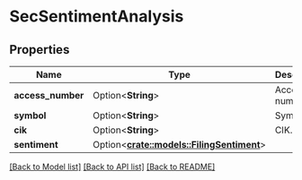 # SecSentimentAnalysis

## Properties

Name | Type | Description | Notes
------------ | ------------- | ------------- | -------------
**access_number** | Option<**String**> | Access number. | [optional]
**symbol** | Option<**String**> | Symbol. | [optional]
**cik** | Option<**String**> | CIK. | [optional]
**sentiment** | Option<[**crate::models::FilingSentiment**](FilingSentiment.md)> |  | [optional]

[[Back to Model list]](../README.md#documentation-for-models) [[Back to API list]](../README.md#documentation-for-api-endpoints) [[Back to README]](../README.md)


